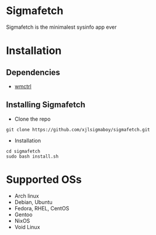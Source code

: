 # Sigmafetch
Sigmafetch is the minimalest sysinfo app ever
# Installation
## Dependencies
- <a href="https://www.freedesktop.org/wiki/Software/wmctrl/">wmctrl</a>
## Installing Sigmafetch
- Clone the repo
```
git clone https://github.com/xjlsigmaboy/sigmafetch.git
```
- Installation
```
cd sigmafetch
sudo bash install.sh
```
# Supported OSs
- Arch linux
- Debian, Ubuntu
- Fedora, RHEL, CentOS
- Gentoo
- NixOS
- Void Linux
  
